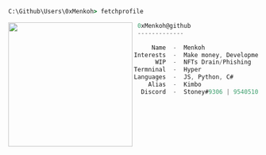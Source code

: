 ```bat
C:\Github\Users\0xMenkoh> fetchprofile
```

<img align="left" src="https://cdn.discordapp.com/attachments/951925116227436624/951928844179345488/a_784207f09bfed6210be3fc12eb6c66d5.gif" width="250" /> 

```csharp
 0xMenkoh@github
 -------------

     Name  -  Menkoh
Interests  -  Make money, Development, Finance
      WIP  -  NFTs Drain/Phishing
Termninal  -  Hyper
Languages  -  JS, Python, C#
    Alias  -  Kimbo
  Discord  -  Stoney#9306 | 954051011801137234
```
